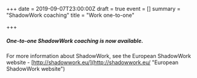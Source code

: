 +++
date = 2019-09-07T23:00:00Z
draft = true
event = []
summary = "ShadowWork coaching"
title = "Work one-to-one"

+++
##### One-to-one ShadowWork coaching is now available.

For more information about ShadowWork, see the European ShadowWork website -  [http://shadowwork.eu/](http://shadowwork.eu/ "European ShadowWork website")